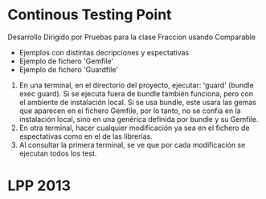Continous Testing Point
============================

Desarrollo Dirigido por Pruebas para la clase Fraccion usando Comparable

  * Ejemplos con distintas decripciones y espectativas 
  * Ejemplo de fichero 'Gemfile'
  * Ejemplo de fichero 'Guardfile'

  1. En una terminal, en el directorio del proyecto, ejecutar: 'guard' (bundle exec guard). Si se ejecuta fuera de bundle también funciona, pero con el ambiente de instalación local. Si se usa bundle, este usara las gemas que aparecen en el fichero Gemfile, por lo tanto, no se confia en la instalación local, sino en una genérica definida por bundle y su Gemfile.
  2. En otra terminal, hacer cualquier modificación ya sea en el fichero de espectativas como en el de las librerías.
  3. Al consultar la primera terminal, se ve que por cada modificación se ejecutan todos los test.

LPP 2013
============================
